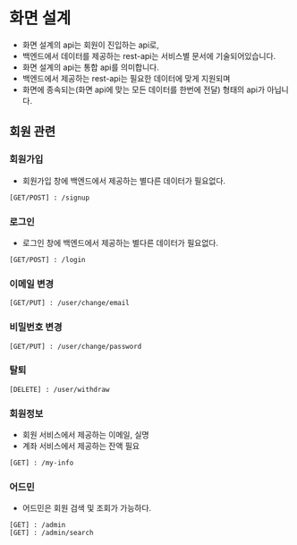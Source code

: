 # 화면 설계
* 화면 설계의 api는 회원이 진입하는 api로,
* 백엔드에서 데이터를 제공하는 rest-api는 서비스별 문서에 기술되어있습니다.
* 화면 설계의 api는 통합 api를 의미합니다.
* 백엔드에서 제공하는 rest-api는 필요한 데이터에 맞게 지원되며
* 화면에 종속되는(화면 api에 맞는 모든 데이터를 한번에 전달) 형태의 api가 아닙니다.

## 회원 관련
### 회원가입
* 회원가입 창에 백엔드에서 제공하는 별다른 데이터가 필요없다.
```
[GET/POST] : /signup
```
### 로그인
* 로그인 창에 백엔드에서 제공하는 별다른 데이터가 필요없다.
```
[GET/POST] : /login
```
### 이메일 변경
```
[GET/PUT] : /user/change/email
```
### 비밀번호 변경
```
[GET/PUT] : /user/change/password
```
### 탈퇴
```
[DELETE] : /user/withdraw
```
### 회원정보
* 회원 서비스에서 제공하는 이메일, 실명
* 계좌 서비스에서 제공하는 잔액 필요
```
[GET] : /my-info
```
### 어드민
* 어드민은 회원 검색 및 조회가 가능하다.
```
[GET] : /admin
[GET] : /admin/search
```